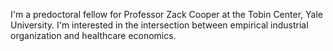 I'm a predoctoral fellow for Professor Zack Cooper at the Tobin Center, Yale University. I'm interested in the intersection between empirical industrial organization and healthcare economics. 

